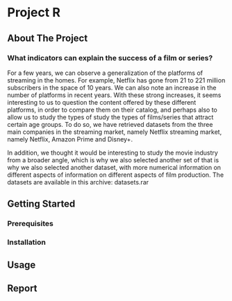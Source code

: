 <br />
<h1 align="left">Project R</h1>

## About The Project
### What indicators can explain the success of a film or series?


For a few years, we can observe a generalization of the platforms of streaming in the homes. For example, Netflix has gone from 21 to 221 million subscribers in the space of 10 years. We can also note an increase in the number of platforms in recent years.
With these strong increases, it seems interesting to us to question the content offered by these different platforms, in order to compare them on their catalog, and perhaps also to allow us to study the types of study the types of films/series that attract certain age groups.
To do so, we have retrieved datasets from the three main companies in the streaming market, namely Netflix streaming market, namely Netflix, Amazon Prime and Disney+.

In addition, we thought it would be interesting to study the movie industry from a broader angle, which is why we also selected another set of that is why we also selected another dataset, with more numerical information on different aspects of information on different aspects of film production.
The datasets are available in this archive: datasets.rar

## Getting Started

### Prerequisites

### Installation

## Usage

## Report

